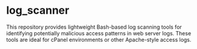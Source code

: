 # log_scanner
This repository provides lightweight Bash-based log scanning tools for identifying potentially malicious access patterns in web server logs. These tools are ideal for cPanel environments or other Apache-style access logs.
